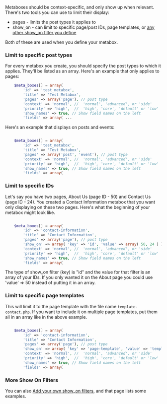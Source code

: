 Metaboxes should be context-specific, and only show up when relevant. There's two tools you can use to limit their display:

* pages - limits the post types it applies to
* show_on - can limit to specific page/post IDs, page templates, or [any other show_on filter you define](https://github.com/WebDevStudios/CMB2/wiki/Adding-your-own-show_on-filters)

Both of these are used when you define your metabox.

### Limit to specific post types

For every metabox you create, you should specify the post types to which it applies. They'll be listed as an array. Here's an example that only applies to pages:

```php
	$meta_boxes[] = array(
		'id' => 'test_metabox',
		'title' => 'Test Metabox',
		'pages' => array('page'), // post type
		'context' => 'normal', //  'normal', 'advanced', or 'side'
		'priority' => 'high',  //  'high', 'core', 'default' or 'low'
		'show_names' => true, // Show field names on the left
		'fields' => array( ...
```

Here's an example that displays on posts and events:

```php

	$meta_boxes[] = array(
		'id' => 'test_metabox',
		'title' => 'Test Metabox',
		'pages' => array('post', 'event'), // post type
		'context' => 'normal', //  'normal', 'advanced', or 'side'
		'priority' => 'high',  //  'high', 'core', 'default' or 'low'
		'show_names' => true, // Show field names on the left
		'fields' => array(
```

### Limit to specific IDs

Let's say you have two pages, About Us (page ID - 50) and Contact Us (page ID - 24). You created a Contact Information metabox that you want only displaying on these two pages. Here's what the beginning of your metabox might look like.

```php

	$meta_boxes[] = array(
		'id' => 'contact-information',
		'title' => 'Contact Information',
		'pages' => array('page'), // post type
		'show_on' => array( 'key' => 'id', 'value' => array( 50, 24 ) ),
		'context' => 'normal', //  'normal', 'advanced', or 'side'
		'priority' => 'high',  //  'high', 'core', 'default' or 'low'
		'show_names' => true, // Show field names on the left
		'fields' => array(
```

The type of show_on filter (key) is "id" and the value for that filter is an array of your IDs. If you only wanted it on the About page you could use 'value' => 50 instead of putting it in an array.

### Limit to specific page templates

This will limit it to the page template with the file name `template-contact.php`. If you want to include it on multiple page templates, put them all in an array like in the above example.

```php

	$meta_boxes[] = array(
		'id' => 'contact-information',
		'title' => 'Contact Information',
		'pages' => array('page'), // post type
		'show_on' => array( 'key' => 'page-template', 'value' => 'template-contact.php' ),
		'context' => 'normal', //  'normal', 'advanced', or 'side'
		'priority' => 'high',  //  'high', 'core', 'default' or 'low'
		'show_names' => true, // Show field names on the left
		'fields' => array(
```

### More Show On Filters

You can also [Add your own show_on filters](https://github.com/WebDevStudios/CMB2/wiki/Adding-your-own-show_on-filters), and that page lists some examples.
